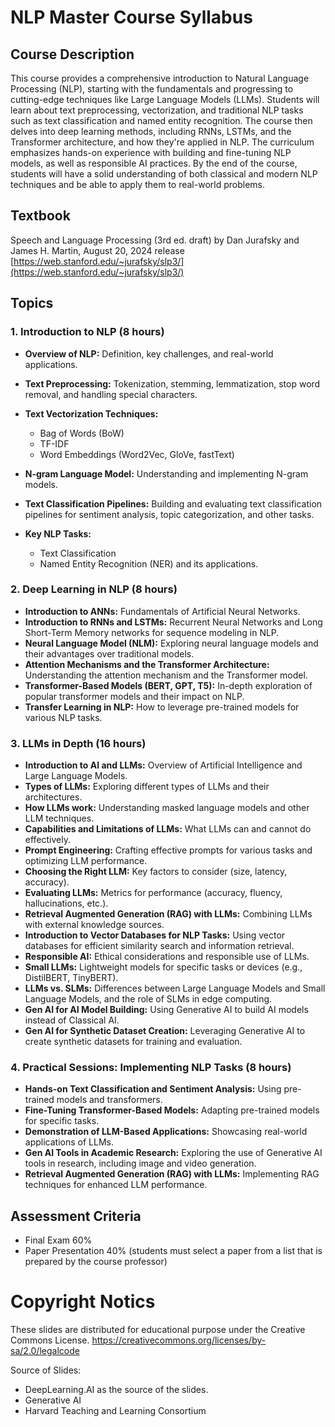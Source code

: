 # NLP Master Course Syllabus

## Course Description

This course provides a comprehensive introduction to Natural Language Processing (NLP), starting with the fundamentals and progressing to cutting-edge techniques like Large Language Models (LLMs). Students will learn about text preprocessing, vectorization, and traditional NLP tasks such as text classification and named entity recognition. The course then delves into deep learning methods, including RNNs, LSTMs, and the Transformer architecture, and how they're applied in NLP. The curriculum emphasizes hands-on experience with building and fine-tuning NLP models, as well as responsible AI practices. By the end of the course, students will have a solid understanding of both classical and modern NLP techniques and be able to apply them to real-world problems.

## Textbook

Speech and Language Processing (3rd ed. draft) by Dan Jurafsky and James H. Martin, August 20, 2024 release [https://web.stanford.edu/~jurafsky/slp3/](https://web.stanford.edu/~jurafsky/slp3/)

## Topics

### 1\. Introduction to NLP (8 hours)

* **Overview of NLP:** Definition, key challenges, and real-world applications.
* **Text Preprocessing:** Tokenization, stemming, lemmatization, stop word removal, and handling special characters.
* **Text Vectorization Techniques:**

  * Bag of Words (BoW)
  * TF-IDF
  * Word Embeddings (Word2Vec, GloVe, fastText)

* **N-gram Language Model:** Understanding and implementing N-gram models.
* **Text Classification Pipelines:** Building and evaluating text classification pipelines for sentiment analysis, topic categorization, and other tasks.
* **Key NLP Tasks:**

  * Text Classification
  * Named Entity Recognition (NER) and its applications.

### 2\. Deep Learning in NLP (8 hours)

* **Introduction to ANNs:** Fundamentals of Artificial Neural Networks.
* **Introduction to RNNs and LSTMs:** Recurrent Neural Networks and Long Short-Term Memory networks for sequence modeling in NLP.
* **Neural Language Model (NLM):** Exploring neural language models and their advantages over traditional models.
* **Attention Mechanisms and the Transformer Architecture:** Understanding the attention mechanism and the Transformer model.
* **Transformer-Based Models (BERT, GPT, T5):** In-depth exploration of popular transformer models and their impact on NLP.
* **Transfer Learning in NLP:** How to leverage pre-trained models for various NLP tasks.

### 3\. LLMs in Depth (16 hours)

* **Introduction to AI and LLMs:** Overview of Artificial Intelligence and Large Language Models.
* **Types of LLMs:** Exploring different types of LLMs and their architectures.
* **How LLMs work:** Understanding masked language models and other LLM techniques.
* **Capabilities and Limitations of LLMs:** What LLMs can and cannot do effectively.
* **Prompt Engineering:** Crafting effective prompts for various tasks and optimizing LLM performance.
* **Choosing the Right LLM:** Key factors to consider (size, latency, accuracy).
* **Evaluating LLMs:** Metrics for performance (accuracy, fluency, hallucinations, etc.).
* **Retrieval Augmented Generation (RAG) with LLMs:** Combining LLMs with external knowledge sources.
* **Introduction to Vector Databases for NLP Tasks:** Using vector databases for efficient similarity search and information retrieval.
* **Responsible AI:** Ethical considerations and responsible use of LLMs.
* **Small LLMs:** Lightweight models for specific tasks or devices (e.g., DistilBERT, TinyBERT).
* **LLMs vs. SLMs:** Differences between Large Language Models and Small Language Models, and the role of SLMs in edge computing.
* **Gen AI for AI Model Building:** Using Generative AI to build AI models instead of Classical AI.
* **Gen AI for Synthetic Dataset Creation:** Leveraging Generative AI to create synthetic datasets for training and evaluation.

### 4\. Practical Sessions: Implementing NLP Tasks (8 hours)

* **Hands-on Text Classification and Sentiment Analysis:** Using pre-trained models and transformers.
* **Fine-Tuning Transformer-Based Models:** Adapting pre-trained models for specific tasks.
* **Demonstration of LLM-Based Applications:** Showcasing real-world applications of LLMs.
* **Gen AI Tools in Academic Research:** Exploring the use of Generative AI tools in research, including image and video generation.
* **Retrieval Augmented Generation (RAG) with LLMs:** Implementing RAG techniques for enhanced LLM performance.

## Assessment Criteria

* Final Exam 60% 
* Paper Presentation 40% (students must select a paper from a list that is prepared by the course professor) 




# Copyright Notics

These slides are distributed for educational purpose under the Creative Commons License. https://creativecommons.org/licenses/by-sa/2.0/legalcode

Source of Slides:

* DeepLearning.AI as the source of the slides.
* Generative AI
* Harvard Teaching and Learning Consortium

